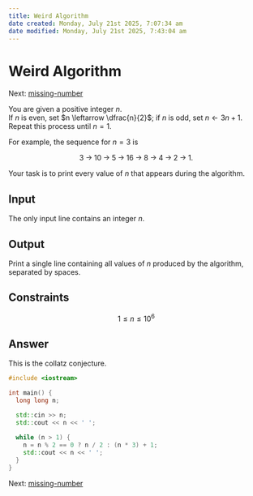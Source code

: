 ```yaml
---
title: Weird Algorithm
date created: Monday, July 21st 2025, 7:07:34 am
date modified: Monday, July 21st 2025, 7:43:04 am
---
```


# Weird Algorithm

Next: [missing-number](missing-number.md)

You are given a positive integer $n$.  
If $n$ is even, set $n \leftarrow \dfrac{n}{2}$;
if $n$ is odd, set $n \leftarrow 3n + 1$.  
Repeat this process until $n = 1$.

For example, the sequence for $n = 3$ is

$$3 \;\rightarrow\; 10 \;\rightarrow\; 5 \;\rightarrow\; 16 \;\rightarrow\; 8 \;\rightarrow\; 4 \;\rightarrow\; 2 \;\rightarrow\; 1.$$

Your task is to print every value of $n$ that appears during the algorithm.

## Input

The only input line contains an integer $n$.

## Output

Print a single line containing all values of $n$ produced by the algorithm, separated by spaces.

## Constraints

$$1 \le n \le 10^6$$

## Answer

This is the collatz conjecture.

```cpp
#include <iostream>

int main() {
  long long n;

  std::cin >> n;
  std::cout << n << ' ';
  
  while (n > 1) {
    n = n % 2 == 0 ? n / 2 : (n * 3) + 1;
    std::cout << n << ' ';
  }
}
```

Next: [missing-number](missing-number.md)
